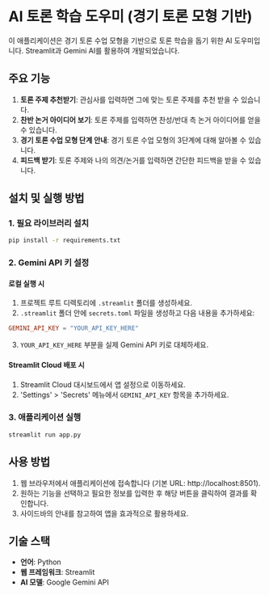 # AI 토론 학습 도우미 (경기 토론 모형 기반)

이 애플리케이션은 경기 토론 수업 모형을 기반으로 토론 학습을 돕기 위한 AI 도우미입니다. Streamlit과 Gemini AI를 활용하여 개발되었습니다.

## 주요 기능

1. **토론 주제 추천받기**: 관심사를 입력하면 그에 맞는 토론 주제를 추천 받을 수 있습니다.
2. **찬반 논거 아이디어 보기**: 토론 주제를 입력하면 찬성/반대 측 논거 아이디어를 얻을 수 있습니다.
3. **경기 토론 수업 모형 단계 안내**: 경기 토론 수업 모형의 3단계에 대해 알아볼 수 있습니다.
4. **피드백 받기**: 토론 주제와 나의 의견/논거를 입력하면 간단한 피드백을 받을 수 있습니다.

## 설치 및 실행 방법

### 1. 필요 라이브러리 설치

```bash
pip install -r requirements.txt
```

### 2. Gemini API 키 설정

#### 로컬 실행 시
1. 프로젝트 루트 디렉토리에 `.streamlit` 폴더를 생성하세요.
2. `.streamlit` 폴더 안에 `secrets.toml` 파일을 생성하고 다음 내용을 추가하세요:
```toml
GEMINI_API_KEY = "YOUR_API_KEY_HERE"
```
3. `YOUR_API_KEY_HERE` 부분을 실제 Gemini API 키로 대체하세요.

#### Streamlit Cloud 배포 시
1. Streamlit Cloud 대시보드에서 앱 설정으로 이동하세요.
2. 'Settings' > 'Secrets' 메뉴에서 `GEMINI_API_KEY` 항목을 추가하세요.

### 3. 애플리케이션 실행

```bash
streamlit run app.py
```

## 사용 방법

1. 웹 브라우저에서 애플리케이션에 접속합니다 (기본 URL: http://localhost:8501).
2. 원하는 기능을 선택하고 필요한 정보를 입력한 후 해당 버튼을 클릭하여 결과를 확인합니다.
3. 사이드바의 안내를 참고하여 앱을 효과적으로 활용하세요.

## 기술 스택

- **언어**: Python
- **웹 프레임워크**: Streamlit
- **AI 모델**: Google Gemini API 
